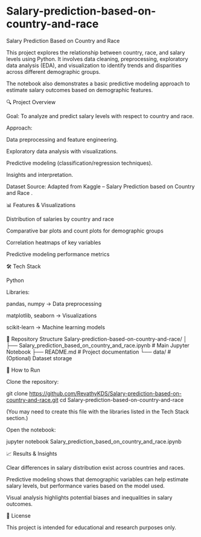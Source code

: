 # Salary-prediction-based-on-country-and-race
Salary Prediction Based on Country and Race

This project explores the relationship between country, race, and salary levels using Python. It involves data cleaning, preprocessing, exploratory data analysis (EDA), and visualization to identify trends and disparities across different demographic groups.

The notebook also demonstrates a basic predictive modeling approach to estimate salary outcomes based on demographic features.

🔍 Project Overview

Goal: To analyze and predict salary levels with respect to country and race.

Approach:

Data preprocessing and feature engineering.

Exploratory data analysis with visualizations.

Predictive modeling (classification/regression techniques).

Insights and interpretation.

Dataset Source: Adapted from Kaggle – Salary Prediction based on Country and Race
.

📊 Features & Visualizations

Distribution of salaries by country and race

Comparative bar plots and count plots for demographic groups

Correlation heatmaps of key variables

Predictive modeling performance metrics

🛠️ Tech Stack

Python

Libraries:

pandas, numpy → Data preprocessing

matplotlib, seaborn → Visualizations

scikit-learn → Machine learning models

📂 Repository Structure
Salary-prediction-based-on-country-and-race/
│
├── Salary_prediction_based_on_country_and_race.ipynb   # Main Jupyter Notebook
├── README.md                                           # Project documentation
└── data/                                               # (Optional) Dataset storage

🚀 How to Run

Clone the repository:

git clone https://github.com/RevathyKDS/Salary-prediction-based-on-country-and-race.git
cd Salary-prediction-based-on-country-and-race


(You may need to create this file with the libraries listed in the Tech Stack section.)

Open the notebook:

jupyter notebook Salary_prediction_based_on_country_and_race.ipynb

📈 Results & Insights

Clear differences in salary distribution exist across countries and races.

Predictive modeling shows that demographic variables can help estimate salary levels, but performance varies based on the model used.

Visual analysis highlights potential biases and inequalities in salary outcomes.

📜 License

This project is intended for educational and research purposes only.
